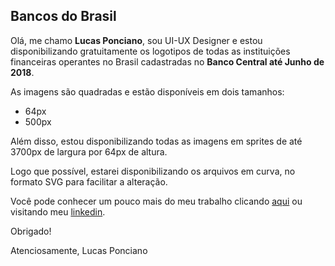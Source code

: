 ## Bancos do Brasil

Olá, me chamo **Lucas Ponciano**, sou UI-UX Designer e estou disponibilizando gratuitamente os logotipos de todas as instituições financeiras operantes no Brasil cadastradas no **Banco Central até Junho de 2018**.

As imagens são quadradas e estão disponíveis em dois tamanhos:
- 64px
- 500px

Além disso, estou disponibilizando todas as imagens em sprites de até 3700px de largura por 64px de altura.

Logo que possível, estarei disponibilizando os arquivos em curva, no formato SVG para facilitar a alteração.

Você pode conhecer um pouco mais do meu trabalho clicando [aqui](htttp://cv.negronnie.com.br) ou visitando meu [linkedin](http://linkedin.com/in/negronnie/).

Obrigado!

Atenciosamente,
Lucas Ponciano